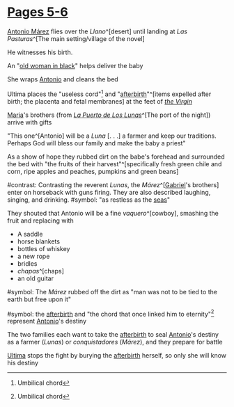 # [Pages 5-6](</BMU.md#17-18>)
[Antonio Márez](</MárezFamily/AntonioMárez.md>) flies over the *Llano*^[desert] until landing at *Las Pasturas*^[The main setting/village of the novel]

He witnesses his birth.

An "[old woman in black](</Ultima.md>)" helps deliver the baby

She wraps [Antonio](</MárezFamily/AntonioMárez.md>) and cleans the bed

Ultima places the "useless cord"[^chord] and "[afterbirth](</Symbols/afterbirth.md>)"^[items expelled after birth; the placenta and fetal membranes] at the feet of *[the Virgin](</Symbols/theVirgin.md>)*

[Maria](</MárezFamily/GabrielandMariaMárez.md#maria-márez>)'s brothers (from *[La Puerto de Los Lunas](</LaPuerto.md>)*^[The port of the night]) arrive with gifts

"This one^[Antonio] will be a *Luna* \[. . .\] a farmer and keep our traditions. Perhaps God will bless our family and make the baby a priest"

As a show of hope they rubbed dirt on the babe's forehead and surrounded the bed with "the fruits of their harvest"^[specifically fresh green chile and corn, ripe apples and peaches, pumpkins and green beans]

#contrast: Contrasting the reverent *Lunas*, the *Márez*^[[Gabriel](</MárezFamily/GabrielandMariaMárez.md#gabriel-márez>)'s brothers] enter on horseback with guns firing. They are also described laughing, singing, and drinking.
#symbol: "as restless as the [seas](</Symbols/Water.md>)"

They shouted that Antonio will be a fine *vaquero*^[cowboy], smashing the fruit and replacing with
- A saddle
- horse blankets
- bottles of whiskey
- a new rope
- bridles
- *chapas*^[chaps]
- an old guitar

#symbol: The *Márez* rubbed off the dirt as "man was not to be tied to the earth but free upon it"

#symbol: the [afterbirth](</Symbols/afterbirth.md>) and "the chord that once linked him to eternity"[^chord] represent [Antonio](</MárezFamily/AntonioMárez.md>)'s destiny

The two families each want to take the [afterbirth](</Symbols/afterbirth.md>) to seal [Antonio](</MárezFamily/AntonioMárez.md>)'s destiny as a farmer (*Lunas*) or *conquistadores* (*Márez*), and they prepare for battle

[Ultima](</Ultima.md>) stops the fight by burying the [afterbirth](</Symbols/afterbirth.md>) herself, so only she will know his destiny

[^chord]: Umbilical chord